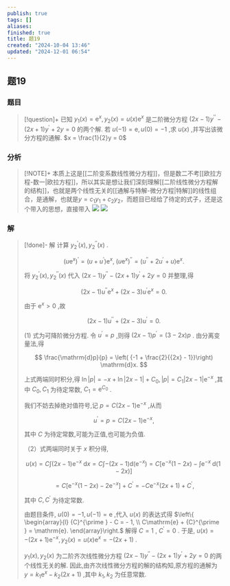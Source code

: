 ```yaml
---
publish: true
tags: []
aliases: 
finished: true
title: 题19
created: "2024-10-04 13:46"
updated: "2024-12-01 06:54"
---
```

## 题19
### 题目
> [!question]+
> 已知 ${y}_{1}\left( x\right) = {\mathrm{e}}^{x},{y}_{2}\left( x\right) = u\left( x\right) {\mathrm{e}}^{x}$ 是二阶微分方程 $\left( {{2x} - 1}\right) {y}^{\prime \prime } - \left( {{2x} + 1}\right) {y}^{\prime } + {2y} = 0$ 的两个解. 若 $u\left( {-1}\right) = \mathrm{e}, u\left( 0\right) = - 1$ ,求 $u\left( x\right)$ ,并写出该微分方程的通解. $x = \frac{1}{2}y = 0$
### 分析
> [!NOTE]+
> 本质上这是[[二阶变系数线性微分方程]]，但是数二不考[[欧拉方程-数一|欧拉方程]]，所以其实是想让我们深刻理解[[二阶线性微分方程解的结构]]，也就是两个线性无关的[[通解与特解-微分方程|特解]]的线性组合，是通解，也就是$y=c_{1}y_{1}+c_{2}y_{2}$，而题目已经给了待定的式子，还是这个带入的思想，直接带入
> ![](https://img.hwenyi.live/202411292055634.webp)
> ![](https://img.hwenyi.live/202411292056413.webp)
### 解
> [!done]-
> 解 计算 ${y}_{2}^{\prime }\left( x\right) ,{y}_{2}^{\prime \prime }\left( x\right)$ .
> 
> $$
> {\left( u{\mathrm{e}}^{x}\right) }^{\prime } = \left( {u + {u}^{\prime }}\right) {\mathrm{e}}^{x},\;{\left( u{\mathrm{e}}^{x}\right) }^{\prime \prime } = \left( {{u}^{\prime \prime } + 2{u}^{\prime } + u}\right) {\mathrm{e}}^{x}.
> $$
> 
> 将 ${y}_{2}^{\prime }\left( x\right) ,{y}_{2}^{\prime \prime }\left( x\right)$ 代入 $\left( {{2x} - 1}\right) {y}^{\prime \prime } - \left( {{2x} + 1}\right) {y}^{\prime } + {2y} = 0$ 并整理,得
> 
> $$
> \left( {{2x} - 1}\right) {u}^{\prime \prime }{\mathrm{e}}^{x} + \left( {{2x} - 3}\right) {u}^{\prime }{\mathrm{e}}^{x} = 0.
> $$
> 
> 由于 ${\mathrm{e}}^{x} > 0$ ,故
> 
> $$
> \left( {{2x} - 1}\right) {u}^{\prime \prime } + \left( {{2x} - 3}\right) {u}^{\prime } = 0. \tag{1}
> $$
> 
> (1) 式为可降阶微分方程. 令 ${u}^{\prime } = p$ ,则得 $\left( {{2x} - 1}\right) {p}^{\prime } = \left( {3 - {2x}}\right) p$ . 由分离变量法,得
> 
> $$
> \frac{\mathrm{d}p}{p} = \left( {-1 + \frac{2}{{2x} - 1}}\right) \mathrm{d}x.
> $$
> 
> 上式两端同时积分,得 $\ln \left| p\right| = - x + \ln \left| {{2x} - 1}\right| + {C}_{0},\left| p\right| = {C}_{1}\left| {{2x} - 1}\right| {\mathrm{e}}^{-x}$ ,其中 ${C}_{0},{C}_{1}$ 为待定常数, ${C}_{1} = {\mathrm{e}}^{{C}_{0}}$ .
> 
> 我们不妨去掉绝对值符号,记 $p = C\left( {{2x} - 1}\right) {\mathrm{e}}^{-x}$ ,从而
> 
> $$
> {u}^{\prime } = p = C\left( {{2x} - 1}\right) {\mathrm{e}}^{-x}, \tag{2}
> $$
> 
> 其中 $C$ 为待定常数,可能为正值,也可能为负值.
> 
> （2）式两端同时关于 $x$ 积分得,
> 
> $$
> u\left( x\right) = C\int \left( {{2x} - 1}\right) {\mathrm{e}}^{-x}\mathrm{\;d}x = C\int - \left( {{2x} - 1}\right) \mathrm{d}\left( {\mathrm{e}}^{-x}\right) = C\left\lbrack {{\mathrm{e}}^{-x}\left( {1 - {2x}}\right) -\int {\mathrm{e}}^{-x}\mathrm{\;d}\left( {1 - {2x}}\right) }\right\rbrack
> $$
> 
> $$
> = C\left\lbrack {{\mathrm{e}}^{-x}\left( {1 - {2x}}\right) - 2{\mathrm{e}}^{-x}}\right\rbrack + {C}^{\prime } = - C{\mathrm{e}}^{-x}\left( {{2x} + 1}\right) + {C}^{\prime },
> $$
> 
> 其中 $C,{C}^{\prime }$ 为待定常数.
> 
> 由题目条件, $u\left( 0\right) = - 1, u\left( {-1}\right) = \mathrm{e}$ ,代入 $u\left( x\right)$ 的表达式得 $\left\{ \begin{array}{l} {C}^{\prime } - C = - 1, \\ C\mathrm{e} + {C}^{\prime } = \mathrm{e}. \end{array}\right.$ 解得 $C = 1$ , ${C}^{\prime } = 0$ . 于是, $u\left( x\right) = - \left( {{2x} + 1}\right) {\mathrm{e}}^{-x},{y}_{2}\left( x\right) = u\left( x\right) {\mathrm{e}}^{x} = - \left( {{2x} + 1}\right)$ .
> 
> ${y}_{1}\left( x\right) ,{y}_{2}\left( x\right)$ 为二阶齐次线性微分方程 $\left( {{2x} - 1}\right) {y}^{\prime \prime } - \left( {{2x} + 1}\right) {y}^{\prime } + {2y} = 0$ 的两个线性无关的解. 因此,由齐次线性微分方程的解的结构知,原方程的通解为 $y = {k}_{1}{\mathrm{e}}^{x} - {k}_{2}\left( {{2x} + 1}\right)$ ,其中 ${k}_{1},{k}_{2}$ 为任意常数.